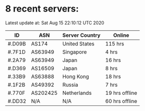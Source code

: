 # 8 recent servers:

Latest update at: Sat Aug 15 22:10:12 UTC 2020

| ID | ASN | Server Country | Online |
| -- | --- | -------------- | ------ |
| #.D09B | AS174 | United States | 115 hrs |
| #.7F1D | AS63949 | Singapore | 4 hrs |
| #.2A79 | AS63949 | Japan | 16 hrs |
| #.D369 | AS16509 | Japan | 8 hrs |
| #.33B9 | AS63888 | Hong Kong | 18 hrs |
| #.1F2B | AS49392 | Russia | 7 hrs |
| #.770F | AS202425 | Netherlands | 19 hrs offline |
| #.DD32 | N/A | N/A | 60 hrs offline |

